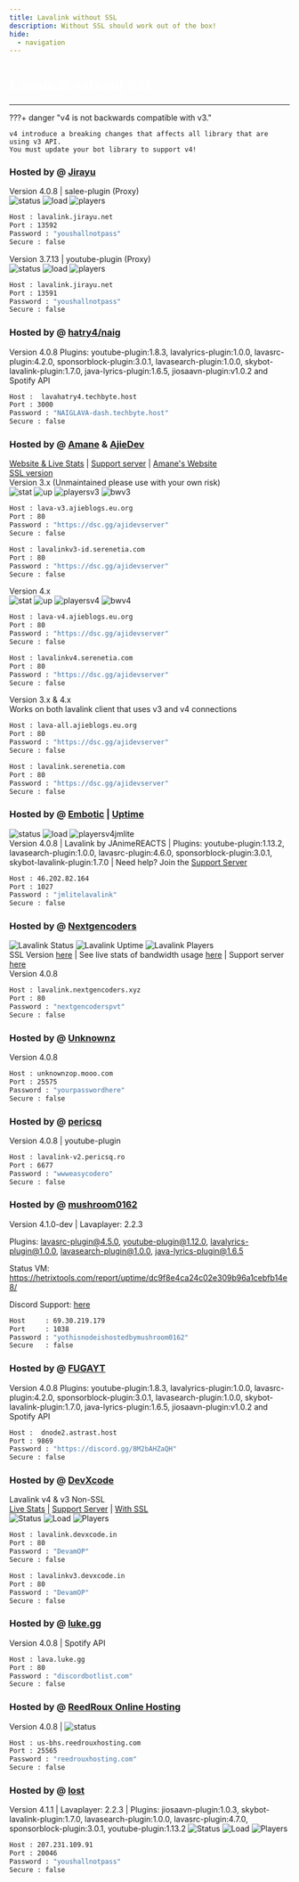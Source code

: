 ```yaml
---
title: Lavalink without SSL
description: Without SSL should work out of the box!
hide:
  - navigation
---
```


<h1 style="font-family:Gotham SSm A;font-size: 2.0em;font-weight: 800;line-height:1.1;color: white;">Lavalink without SSL</h1>


<!-- inject image ad -->
<div data-ea-style="stickybox" class="dark horizontal" data-ea-publisher="darrennathanaelcom" data-ea-type="image"></div>

---


???+ danger "v4 is not backwards compatible with v3."

    v4 introduce a breaking changes that affects all library that are using v3 API.
    You must update your bot library to support v4!

<!-- PLEASE READ -->
<!-- PLEASE READ --> <!-- SUPPORT OTHER CONTRIBUTORS BY PLACING THE NEW LAVALINK AT THE VERY BOTTOM OF THE OTHERS! --> <!-- PLEASE READ -->
<!-- DO NOT SCRAPE THIS FILE, PLEASE USE THE API INSTEAD! -->
<!-- FOR ADVERTISING CONTACT ads@darrennathanael.com , PLEASE READ FAQS FOR MORE INFO! -->
<!-- PLEASE READ -->

### Hosted by @ [Jirayu](https://discord.com/users/1089356674764120125)
Version 4.0.8 | salee-plugin (Proxy) <br />
![status](https://lavalink-list-api.ajieblogs.eu.org/lavalink-jirayu-net-13592/badge/Status) ![load](https://lavalink-list-api.ajieblogs.eu.org/lavalink-jirayu-net-13592/badge/Load) ![players](https://lavalink-list-api.ajieblogs.eu.org/lavalink-jirayu-net-13592/badge/Players)
```bash
Host : lavalink.jirayu.net
Port : 13592
Password : "youshallnotpass"
Secure : false    
```

Version 3.7.13 | youtube-plugin (Proxy) <br />
![status](https://lavalink-list-api.ajieblogs.eu.org/lavalink-jirayu-net-13591/badge/Status) ![load](https://lavalink-list-api.ajieblogs.eu.org/lavalink-jirayu-net-13591/badge/Load) ![players](https://lavalink-list-api.ajieblogs.eu.org/lavalink-jirayu-net-13591/badge/Players)
```bash
Host : lavalink.jirayu.net
Port : 13591
Password : "youshallnotpass"
Secure : false    
```

### Hosted by @ [hatry4/naig](https://charlesnaig.github.io/)
Version 4.0.8 Plugins: youtube-plugin:1.8.3, lavalyrics-plugin:1.0.0, lavasrc-plugin:4.2.0, sponsorblock-plugin:3.0.1, lavasearch-plugin:1.0.0, skybot-lavalink-plugin:1.7.0, java-lyrics-plugin:1.6.5, jiosaavn-plugin:v1.0.2 and Spotify API
```bash
Host :  lavahatry4.techbyte.host
Port : 3000
Password : "NAIGLAVA-dash.techbyte.host"
Secure : false
```

### Hosted by @ [Amane](https://amane.my.id) & [AjieDev](https://github.com/AjieDev)
[Website & Live Stats](https://free.lavalink.rf.gd/) | [Support server](https://dsc.gg/ajidevserver) | [Amane's Website](https://lavalink-info.serenetia.com/)<br />
[SSL version](https://lavalink.darrennathanael.com/SSL/Lavalink-SSL/#hosted-by-amane-ajiedev) <br />
Version 3.x (Unmaintained please use with your own risk) <br />
![stat](https://ajieblogs.eu.org/lavalink/v3/badge/Status) ![up](https://ajieblogs.eu.org/lavalink/v3/badge/Uptime) ![playersv3](https://ajieblogs.eu.org/lavalink/v3/badge/Players) ![bwv3](https://ajieblogs.eu.org/lavalink/v3/badge/Bandwidth)
```bash
Host : lava-v3.ajieblogs.eu.org
Port : 80
Password : "https://dsc.gg/ajidevserver"
Secure : false
```
```bash
Host : lavalinkv3-id.serenetia.com
Port : 80
Password : "https://dsc.gg/ajidevserver"
Secure : false
```
Version 4.x <br />
![stat](https://ajieblogs.eu.org/lavalink/v4/badge/Status) ![up](https://ajieblogs.eu.org/lavalink/v4/badge/Uptime) ![playersv4](https://ajieblogs.eu.org/lavalink/v4/badge/Players) ![bwv4](https://ajieblogs.eu.org/lavalink/v4/badge/Bandwidth)
```bash
Host : lava-v4.ajieblogs.eu.org
Port : 80
Password : "https://dsc.gg/ajidevserver"
Secure : false
```
```bash
Host : lavalinkv4.serenetia.com
Port : 80
Password : "https://dsc.gg/ajidevserver"
Secure : false
```
Version 3.x & 4.x <br />
Works on both lavalink client that uses v3 and v4 connections
```bash
Host : lava-all.ajieblogs.eu.org
Port : 80
Password : "https://dsc.gg/ajidevserver"
Secure : false 
```
```bash
Host : lavalink.serenetia.com
Port : 80
Password : "https://dsc.gg/ajidevserver"
Secure : false
```

### Hosted by @ [Embotic](https://discord.gg/XpNWvYjX5F) | [Uptime](https://hetrixtools.com/report/uptime/0da291f13750558ad637bf795974619b/) <br />
![status](https://lavalink-list-api.ajieblogs.eu.org/46-202-82-164-1027/badge/Status) ![load](https://lavalink-list-api.ajieblogs.eu.org/46-202-82-164-1027/badge/Load) ![playersv4jmlite](https://lavalink-list-api.ajieblogs.eu.org/46-202-82-164-1027/badge/Players) <br />
Version 4.0.8 | Lavalink by JAnimeREACTS | Plugins: youtube-plugin:1.13.2, lavasearch-plugin:1.0.0, lavasrc-plugin:4.6.0, sponsorblock-plugin:3.0.1, skybot-lavalink-plugin:1.7.0 | Need help? Join the [Support Server](https://discord.gg/NsTFDYvhXd)
```bash
Host : 46.202.82.164 
Port : 1027
Password : "jmlitelavalink"
Secure : false
```

### Hosted by @ [Nextgencoders](<https://discord.com/users/619756609337425950>) <br>
![Lavalink Status](https://node.nextgencoders.xyz/api/v1/badge/status/0)  ![Lavalink Uptime](https://node.nextgencoders.xyz/api/v1/badge/uptime/0)  ![Lavalink Players](https://node.nextgencoders.xyz/api/v1/badge/players/0) <br>
SSL Version [here](https://lavalink.darrennathanael.com/SSL/Lavalink-SSL/#hosted-by-nextgencoders) | See live stats of bandwidth usage [here](https://node.nextgencoders.xyz/) | Support server [here](https://discord.gg/9J9X4fzhSt) <br>
Version 4.0.8 


```bash
Host : lavalink.nextgencoders.xyz
Port : 80
Password : "nextgencoderspvt"
Secure : false    
```

### Hosted by @ [Unknownz](https://unknownzop.github.io/)
Version 4.0.8
```bash
Host : unknownzop.mooo.com
Port : 25575
Password : "yourpasswordhere"
Secure : false    
```

### Hosted by @ [pericsq](https://discord.com/users/1104190543120044123)
Version 4.0.8 | youtube-plugin <br />
```bash
Host : lavalink-v2.pericsq.ro
Port : 6677
Password : "wwweasycodero"
Secure : false    
```

### Hosted by @ [mushroom0162](https://discord.com/users/1053363102017662976)
Version 4.1.0-dev | Lavaplayer: 2.2.3

Plugins: lavasrc-plugin@4.5.0, youtube-plugin@1.12.0, lavalyrics-plugin@1.0.0, lavasearch-plugin@1.0.0, java-lyrics-plugin@1.6.5

Status VM: https://hetrixtools.com/report/uptime/dc9f8e4ca24c02e309b96a1cebfb14e8/

Discord Support: [here](https://discord.gg/K4CVv84VBC)
```bash
Host     : 69.30.219.179
Port     : 1038
Password : "yothisnodeishostedbymushroom0162"
Secure   : false
```

### Hosted by @ [FUGAYT](https://discord.gg/8M2bAHZaQH)
Version 4.0.8 Plugins: youtube-plugin:1.8.3, lavalyrics-plugin:1.0.0, lavasrc-plugin:4.2.0, sponsorblock-plugin:3.0.1, lavasearch-plugin:1.0.0, skybot-lavalink-plugin:1.7.0, java-lyrics-plugin:1.6.5, jiosaavn-plugin:v1.0.2 and Spotify API
```bash
Host :  dnode2.astrast.host
Port : 9869
Password : "https://discord.gg/8M2bAHZaQH"
Secure : false
```

### Hosted by @ [DevXcode](<https://dsc.gg/devxcode>)<br>
Lavalink v4 & v3 Non-SSL<br>
[Live Stats](https://uptime.devxcode.in) | [Support Server](https://dsc.gg/Devxcode) | [With SSL](https://lavalink.darrennathanael.com/SSL/Lavalink-SSL/#hosted-by-devxcode)
<br />
![Status](https://lavalink-list-api.ajieblogs.eu.org/lavalink-devxcode-in-80/badge/Status)
![Load](https://lavalink-list-api.ajieblogs.eu.org/lavalink-devxcode-in-80/badge/Load)
![Players](https://lavalink-list-api.ajieblogs.eu.org/lavalink-devxcode-in-80/badge/Players)
```bash
Host : lavalink.devxcode.in
Port : 80
Password : "DevamOP"
Secure : false   
```
```bash
Host : lavalinkv3.devxcode.in
Port : 80
Password : "DevamOP"
Secure : false
```

### Hosted by @ [luke.gg](https://luke.gg)
Version 4.0.8 | Spotify API
```bash
Host : lava.luke.gg
Port : 80
Password : "discordbotlist.com"
Secure : false
```

### Hosted by @ [ReedRoux Online Hosting](https://reedrouxhosting.com/)
Version 4.0.8 |
![status](https://status.reedrouxhosting.us)
```bash
Host : us-bhs.reedrouxhosting.com
Port : 25565
Password : "reedrouxhosting.com"
Secure : false    
```

### Hosted by @ [lost](https://discord.gg/jwZCyYMPBb)
Version 4.1.1 | Lavaplayer: 2.2.3 | Plugins: jiosaavn-plugin:1.0.3, skybot-lavalink-plugin:1.7.0, lavasearch-plugin:1.0.0, lavasrc-plugin:4.7.0, sponsorblock-plugin:3.0.1, youtube-plugin:1.13.2
![Status](https://lavalink-list-api.ajieblogs.eu.org/lavalink-devxcode-in-20046/badge/Status)
![Load](https://lavalink-list-api.ajieblogs.eu.org/lavalink-devxcode-in-20046/badge/Load)
![Players](https://lavalink-list-api.ajieblogs.eu.org/lavalink-devxcode-in-20046/badge/Players)
```bash
Host : 207.231.109.91
Port : 20046
Password : "youshallnotpass"
Secure : false
```
